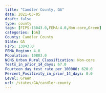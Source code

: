 ```yaml
---
title: "Candler County, GA"
date: 2021-03-05
draft: false
type: county
tags: [FIPS:13043.0,FEMA:4.0,Non-core,Green]
categories: [GA]
County: Candler County
State: GA
FIPS: 13043.0
FEMA_Region: 4.0
Population: 10803.0
NCHS_Urban_Rural_Classification: Non-core
Tests_in_prior_14_days: 67.0
Fourteen_day_test_rate_per_100000: 620.0
Percent_Positivity_in_prior_14_days: 0.0
Level: Green
url: /states/GA/candler-county
---
```



